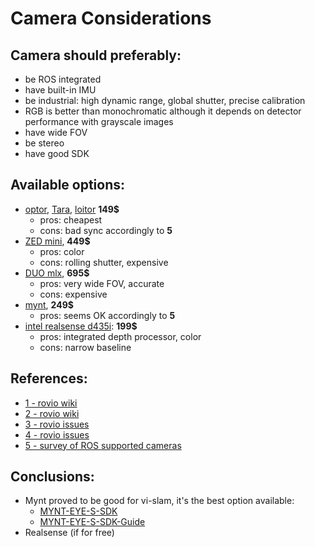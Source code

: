 
# Camera Considerations

## Camera should preferably:
  - be ROS integrated
  - have built-in IMU
  - be industrial: high dynamic range, global shutter, precise calibration
  - RGB is better than monochromatic although it depends on detector performance with grayscale images
  - have wide FOV
  - be stereo
  - have good SDK
## Available options:
  - [optor](https://github.com/optor-vis/optor_vi-stereo-v1/blob/master/optor_VI_Sensor_SDK_V1.0/Optor%20User%20Manual.pdf), [Tara](https://www.e-consystems.com/3D-USB-stereo-camera.asp), [loitor](https://www.seeedstudio.com/Optor-Cam2pc-VisualInertial-SLAM-p-2873.html) **149$**
    - pros: cheapest
    - cons: bad sync accordingly to **5**
  - [ZED mini](https://www.stereolabs.com/zed-mini/), **449$** 
    - pros: color
    - cons: rolling shutter, expensive
  - [DUO mlx](https://duo3d.com/product/duo-minilx-lv1#tab=overview), **695$**
    - pros: very wide FOV, accurate
    - cons: expensive
  - [mynt](https://mynteyeai.com/products/mynt-eye-stereo-camera), **249$**
    - pros: seems OK accordingly to **5**
  - [intel realsense d435i](https://click.intel.com/intel-realsense-depth-camera-d435i-imu.html): **199$**
    - pros:  integrated depth processor, color
    - cons: narrow baseline
## References:
  - [1 - rovio wiki](https://github.com/ethz-asl/mav_tools_public/wiki/Visual-Inertial-Sensors)
  - [2 - rovio wiki](https://github.com/ethz-asl/mav_dji_ros_interface/wiki/Visual-inertial-sensor)
  - [3 - rovio issues](https://github.com/ethz-asl/rovio/issues/84)
  - [4 - rovio issues](https://github.com/ethz-asl/rovio/issues/192#issuecomment-408401898)
  - [5 - survey of ROS supported cameras](https://rosindustrial.org/3d-camera-survey/)

## Conclusions:
- Mynt proved to be good for vi-slam, it's the best option available:
  - [MYNT-EYE-S-SDK](https://github.com/slightech/MYNT-EYE-S-SDK)
  - [MYNT-EYE-S-SDK-Guide](https://github.com/slightech/MYNT-EYE-S-SDK-Guide)
- Realsense (if for free) 

    

